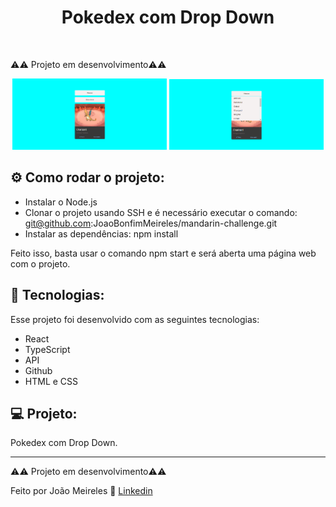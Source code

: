 <h1 align="center"> Pokedex com Drop Down</h1>

<br>

⚠️⚠️ Projeto em desenvolvimento⚠️⚠️


<p align="center">
  <img alt="projeto DevLinks" src="/public/assets/null.png" width="49%">
  <img alt="projeto DevLinks" src="/public/assets/search.png" width="49%">
</p>

## ⚙️ Como rodar o projeto:

- Instalar o Node.js
- Clonar o projeto usando SSH e é necessário executar o comando: git@github.com:JoaoBonfimMeireles/mandarin-challenge.git
- Instalar as dependências: npm install

Feito isso, basta usar o comando npm start e será aberta uma página web com o projeto.

## 🚀 Tecnologias:

Esse projeto foi desenvolvido com as seguintes tecnologias:

- React
- TypeScript
- API
- Github
- HTML e CSS

## 💻 Projeto:

Pokedex com Drop Down.

---

⚠️⚠️ Projeto em desenvolvimento⚠️⚠️


Feito por João Meireles :wave: [Linkedin](https://www.linkedin.com/in/jpw-meireles/)
